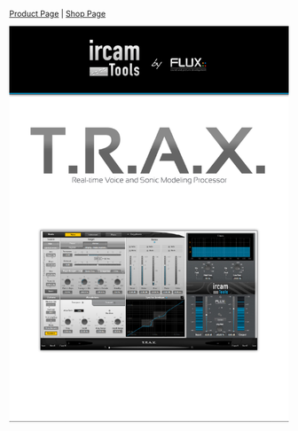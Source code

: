 [Product Page](https://www.flux.audio/project/ircam-trax/) 
| [Shop Page](https://shop.flux.audio/en_US/products/ircam-trax)

![](/include/trax_00.PNG)